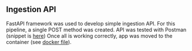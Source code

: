 ## Ingestion API

FastAPI framework was used to develop simple ingestion API. For this pipeline, a single POST method was created. 
API was tested with Postman (snippet is [here](https://github.com/ksenia-tabakova/api-kafka-spark-mongodb-streamlit_pipeline/blob/main/ingestion%20API/postman-test-api-post.py))
Once all is working correctly, app was moved to the container (see [docker file](https://github.com/ksenia-tabakova/api-kafka-spark-mongodb-streamlit_pipeline/blob/main/ingestion%20API/dockerfile)).
